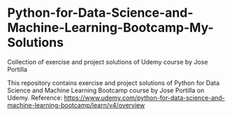 # Python-for-Data-Science-and-Machine-Learning-Bootcamp-My-Solutions
Collection of exercise and project solutions of Udemy course by Jose Portilla

This repository contains exercise and project solutions of Python for Data Science and Machine Learning Bootcamp course by Jose Portilla on Udemy. 
Reference: https://www.udemy.com/python-for-data-science-and-machine-learning-bootcamp/learn/v4/overview

